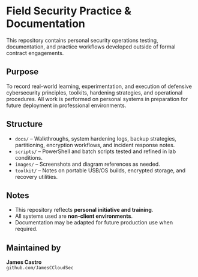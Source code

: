 # Field Security Practice & Documentation

This repository contains personal security operations testing, documentation, and practice workflows developed outside of formal contract engagements.

## Purpose

To record real-world learning, experimentation, and execution of defensive cybersecurity principles, toolkits, hardening strategies, and operational procedures. All work is performed on personal systems in preparation for future deployment in professional environments.

## Structure

- `docs/` – Walkthroughs, system hardening logs, backup strategies, partitioning, encryption workflows, and incident response notes.
- `scripts/` – PowerShell and batch scripts tested and refined in lab conditions.
- `images/` – Screenshots and diagram references as needed.
- `toolkit/` – Notes on portable USB/OS builds, encrypted storage, and recovery utilities.

## Notes

- This repository reflects **personal initiative and training**.  
- All systems used are **non-client environments**.  
- Documentation may be adapted for future production use when required.

## Maintained by

**James Castro**  
`github.com/JamesCCloudSec`

